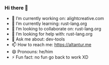 ### Hi there 👋
- 🔭 I’m currently working on: alightcreative.com
- 🌱 I’m currently learning: rust-lang.org
- 👯 I’m looking to collaborate on: rust-lang.org
- 🤔 I’m looking for help with: rust-lang.org
- 💬 Ask me about: dev-tools
- 📫 How to reach me: https://altantur.me
- 😄 Pronouns: he/him
- ⚡ Fun fact: no fun go back to work XD
